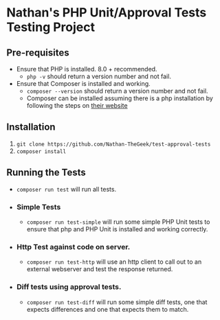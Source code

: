 # Nathan's PHP Unit/Approval Tests Testing Project

## Pre-requisites
- Ensure that PHP is installed. 8.0 + recommended.
   - ```php -v``` should return a version number and not fail.
- Ensure that Composer is installed and working. 
   - ```composer --version``` should return a version number and not fail.
   - Composer can be installed assuming there is a php installation by following the steps on [their website](https://getcomposer.org/download/)

## Installation
1. ```git clone https://github.com/Nathan-TheGeek/test-approval-tests```
2. ```composer install```

## Running the Tests
- ```composer run test``` will run all tests.
- ### Simple Tests 
   - ```composer run test-simple``` will run some simple PHP Unit tests to ensure that php and PHP Unit is installed and working correctly. 
- ### Http Test against code on server.
   - ```composer run test-http``` will use an http client to call out to an external webserver and test the response returned.
- ### Diff tests using approval tests.
   - ```composer run test-diff``` will run some simple diff tests, one that expects differences and one that expects them to match. 